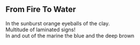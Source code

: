 From Fire To Water
------------------
In the sunburst orange eyeballs of the clay.  
Multitude of laminated signs!  
In and out of the marine the blue and the deep brown  
